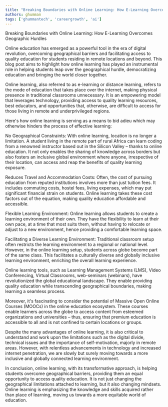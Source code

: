 ```yaml
---
title: "Breaking Boundaries with Online Learning: How E-Learning Overcomes Geographic Hurdles"  # Wrap the title in double quotes
authors: ghumman
tags: ['ghummantech', 'careergrowth', 'ai']
---
```


Breaking Boundaries with Online Learning: How E-Learning Overcomes Geographic Hurdles
<!-- truncate -->

Online education has emerged as a powerful tool in the era of digital revolution, overcoming geographical barriers and facilitating access to quality education for students residing in remote locations and beyond. This blog post aims to highlight how online learning has played an instrumental role in helping students leap over the geographical hurdle, democratizing education and bringing the world closer together. 

Online learning, also referred to as e-learning or distance learning, refers to the mode of education that takes place over the internet, making physical presence in traditional classrooms unnecessary. It is an empowering model that leverages technology, providing access to quality learning resources, best educators, and opportunities that, otherwise, are difficult to access for those living in remote and underprivileged regions. 

Here's how online learning is serving as a means to bid adieu which may otherwise hinders the process of effective learning:

No Geographical Constraints: With online learning, location is no longer a limitation. A student living in the remote part of rural Africa can learn coding from a renowned instructor based out in the Silicon Valley – thanks to online education. It not only enables the sharing of knowledge across borders but also fosters an inclusive global environment where anyone, irrespective of their location, can access and reap the benefits of quality learning exposure.

Reduces Travel and Accommodation Costs: Often, the cost of pursuing education from reputed institutions involves more than just tuition fees. It includes commuting costs, hostel fees, living expenses, which may put significant financial strain on students. Online learning takes these cost factors out of the equation, making quality education affordable and accessible.

Flexible Learning Environment: Online learning allows students to create a learning environment of their own. They have the flexibility to learn at their own pace, at a time that most suits them, without having to relocate or adjust to a new environment, hence providing a comfortable learning space.

Facilitating a Diverse Learning Environment: Traditional classroom setup often restricts the learning environment to a regional or national level. However, in the online learning setup, students across globe become part of the same class. This facilitates a culturally diverse and globally inclusive learning environment, enriching the overall learning experience.

Online learning tools, such as Learning Management Systems (LMS), Video Conferencing, Virtual Classrooms, web-seminars (webinars), have revolutionized the global educational landscape. They enable providing quality education while transcending geographical boundaries, making learning a seamless process.

Moreover, it's fascinating to consider the potential of Massive Open Online Courses (MOOCs) in the online education ecosystem. These courses enable learners across the globe to access content from esteemed organizations and universities – thus, ensuring that premium education is accessible to all and is not confined to certain locations or groups.

Despite the many advantages of online learning, it is also critical to understand and work upon the limitations such as the digital divide, technical issues and the importance of self-motivation, majorly in remote areas. However, with relentless advancements in technology and increased internet penetration, we are slowly but surely moving towards a more inclusive and globally connected learning environment.

In conclusion, online learning, with its transformative approach, is helping students overcome geographical barriers, providing them an equal opportunity to access quality education. It is not just changing the geographical limitations attached to learning, but it also changing mindsets. Online learning is emphasizing the knowledge and skills acquired rather than place of learning, moving us towards a more equitable world of education.
